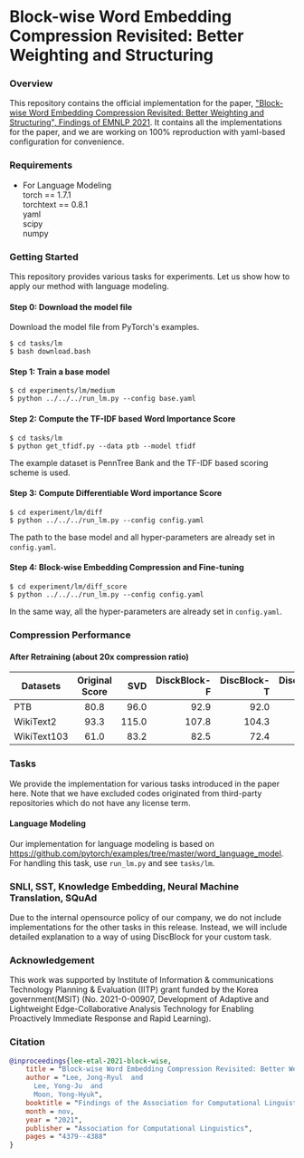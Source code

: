 # Block-wise Word Embedding Compression Revisited: Better Weighting and Structuring

### Overview
This repository contains the official implementation for the paper, ["Block-wise Word Embedding Compression Revisited: Better Weighting and Structuring", Findings of EMNLP 2021](https://aclanthology.org/2021.findings-emnlp.372).
It contains all the implementations for the paper, and we are working on 100% reproduction with yaml-based configuration for convenience.

### Requirements
* For Language Modeling <br />
torch == 1.7.1 <br />
torchtext == 0.8.1 <br />
yaml <br />
scipy <br />
numpy <br />

### Getting Started
This repository provides various tasks for experiments.
Let us show how to apply our method with language modeling.

#### Step 0: Download the model file
Download the model file from PyTorch's examples.
```
$ cd tasks/lm
$ bash download.bash
```

#### Step 1: Train a base model
```
$ cd experiments/lm/medium
$ python ../../../run_lm.py --config base.yaml
```

#### Step 2: Compute the TF-IDF based Word Importance Score
```
$ cd tasks/lm
$ python get_tfidf.py --data ptb --model tfidf
```
The example dataset is PennTree Bank and the TF-IDF based scoring scheme is used.

#### Step 3: Compute Differentiable Word importance Score
```
$ cd experiment/lm/diff
$ python ../../../run_lm.py --config config.yaml
```
The path to the base model and all hyper-parameters are already set in `config.yaml`.

#### Step 4: Block-wise Embedding Compression and Fine-tuning
```
$ cd experiment/lm/diff_score
$ python ../../../run_lm.py --config config.yaml
```
In the same way, all the hyper-parameters are already set in `config.yaml`.

### Compression Performance

#### After Retraining (about 20x compression ratio) 

| Datasets     |      Original Score      |	SVD						|	DisckBlock-F	|  DiscBlock-T |	DiscBlock-D	|
|--------------|:------------------------:|--------------:|--------------:|-------------:|-------------:|
| 	PTB	 	     |						80.8				  |	96.0					|	92.9					| 92.0 				 |		88.7			|
| WikiText2    |   					93.3				  |	115.0					|	107.8					| 104.3 			 |		102.7			|
| WikiText103  | 						61.0				  |	83.2					|	82.5					| 72.4 				 |		67.6			|

### Tasks
We provide the implementation for various tasks introduced in the paper here.
Note that we have excluded codes originated from third-party repositories which do not have any license term.

#### Language Modeling
Our implementation for language modeling is based on https://github.com/pytorch/examples/tree/master/word_language_model.
For handling this task, use `run_lm.py` and see `tasks/lm`.

### SNLI, SST, Knowledge Embedding, Neural Machine Translation, SQuAd
Due to the internal opensource policy of our company, we do not include implementations for the other tasks in this release.
Instead, we will include detailed explanation to a way of using DiscBlock for your custom task.

### Acknowledgement
This work was supported by Institute of Information & communications Technology Planning & Evaluation (IITP) grant funded by the Korea government(MSIT) (No. 2021-0-00907, Development of Adaptive and Lightweight Edge-Collaborative Analysis Technology for Enabling Proactively Immediate Response and Rapid Learning).

### Citation

```BibTeX
@inproceedings{lee-etal-2021-block-wise,
    title = "Block-wise Word Embedding Compression Revisited: Better Weighting and Structuring",
    author = "Lee, Jong-Ryul  and
      Lee, Yong-Ju  and
      Moon, Yong-Hyuk",
    booktitle = "Findings of the Association for Computational Linguistics: EMNLP 2021",
    month = nov,
    year = "2021",
    publisher = "Association for Computational Linguistics",
    pages = "4379--4388"
}
```

